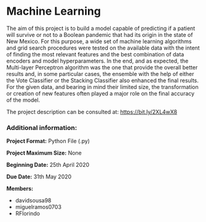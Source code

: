 # Machine Learning

The aim of this project is to build a model capable of predicting if a patient will survive or not to a Boolean pandemic that had its origin in the state of New Mexico. For this purpose, a wide set of machine learning algorithms and grid search procedures were tested on the available data with the intent of finding the most relevant features and the best combination of data encoders and model hyperparameters. In the end, and as expected, the Multi-layer Perceptron algorithm was the one that provide the overall better results and, in some particular cases, the ensemble with the help of either the Vote Classifier or the Stacking Classifier also enhanced the final results. For the given data, and bearing in mind their limited size, the transformation or creation of new features often played a major role on the final accuracy of the model.

The project description can be consulted at: https://bit.ly/2XL4wX8

### Additional information:

**Project Format:** Python File (.py)

**Project Maximum Size:** None

**Beginning Date:** 25th April 2020

**Due Date:** 31th May 2020

**Members:**
- davidsousa98
- miguelramos0703
- RFlorindo
